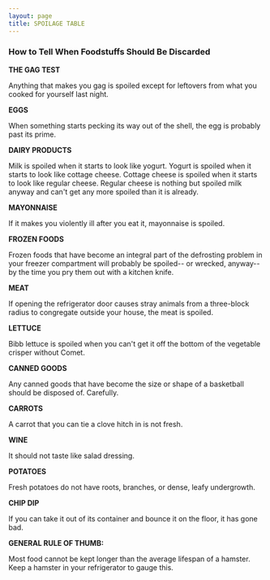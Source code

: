 ```yaml
---
layout: page
title: SPOILAGE TABLE
---
```


### How to Tell When Foodstuffs Should Be Discarded 

**THE GAG TEST**

Anything that makes you gag is spoiled except for leftovers from what you cooked 
for yourself last night.

**EGGS**

When something starts pecking its way out of the shell, the egg is probably 
past its prime.

**DAIRY PRODUCTS**

Milk is spoiled when it starts to look like yogurt. Yogurt is spoiled when it 
starts to look like cottage cheese. Cottage cheese is spoiled when it starts 
to look like regular cheese. Regular cheese is nothing but spoiled milk anyway 
and can't get any more spoiled than it is already.

**MAYONNAISE**

If it makes you violently ill after you eat it, mayonnaise is spoiled.

**FROZEN FOODS**

Frozen foods that have become an integral part of the defrosting problem in 
your freezer compartment will probably be spoiled-- or wrecked, anyway-- by 
the time you pry them out with a kitchen knife.

**MEAT**

If opening the refrigerator door causes stray animals from a three-block radius 
to congregate outside your house, the meat is spoiled.

**LETTUCE**

Bibb lettuce is spoiled when you can't get it off the bottom of the vegetable 
crisper without Comet.

**CANNED GOODS**

Any canned goods that have become the size or shape of a basketball should be 
disposed of. Carefully.

**CARROTS**

A carrot that you can tie a clove hitch in is not fresh.

**WINE**

It should not taste like salad dressing.

**POTATOES**

Fresh potatoes do not have roots, branches, or dense, leafy undergrowth.

**CHIP DIP**

If you can take it out of its container and bounce it on the floor, it has gone 
bad.

**GENERAL RULE OF THUMB:**

Most food cannot be kept longer than the average lifespan of a hamster. Keep 
a hamster in your refrigerator to gauge this.
